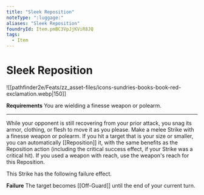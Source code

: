 ```yaml
---
title: "Sleek Reposition"
noteType: ":luggage:"
aliases: "Sleek Reposition"
foundryId: Item.pmBC3VpJjKViR8JQ
tags:
  - Item
---
```


# Sleek Reposition
![[pathfinder2e/Feats/zz_asset-files/icons-sundries-books-book-red-exclamation.webp|150]]

**Requirements** You are wielding a finesse weapon or polearm.

* * *

While your opponent is still recovering from your prior attack, you snag its armor, clothing, or flesh to move it as you please. Make a melee Strike with a finesse weapon or polearm. If you hit a target that is your size or smaller, you can automatically [[Reposition]] it, with the same benefits as the Reposition action (including the critical success effect, if your Strike was a critical hit). If you used a weapon with reach, use the weapon's reach for this Reposition.

This Strike has the following failure effect.

**Failure** The target becomes [[Off-Guard]] until the end of your current turn.
